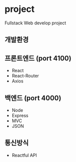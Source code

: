 # project
Fullstack Web develop project

## 개발환경

## 프론트엔드 (port 4100)
- React 
- React-Router
- Axios

## 백엔드 (port 4000)
- Node
- Express 
- MVC
- JSON

## 통신방식
- Reactful API